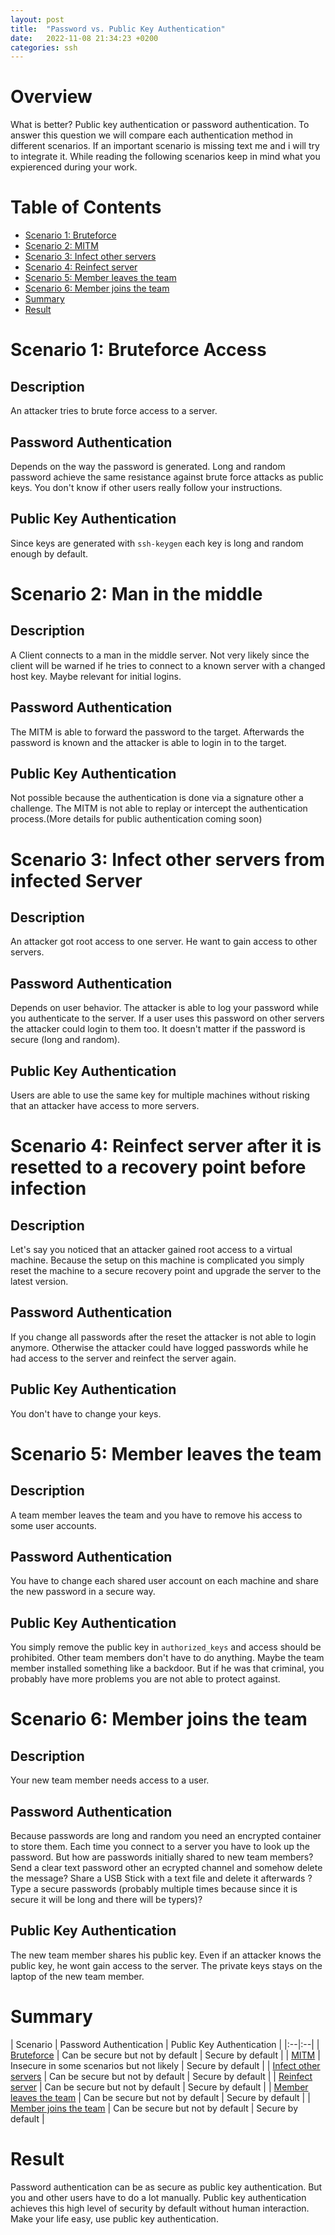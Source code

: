 ```yaml
---
layout: post
title:  "Password vs. Public Key Authentication"
date:   2022-11-08 21:34:23 +0200
categories: ssh 
---
```


# Overview
What is better? Public key authentication or password authentication. To answer this question we will compare each authentication method in different scenarios. 
If an important scenario is missing text me and i will try to integrate it. While reading the following scenarios keep in mind what you expierenced during your work. 

# Table of Contents

- [Scenario 1: Bruteforce](#scenario1)
- [Scenario 2: MITM](#scenario2)
- [Scenario 3: Infect other servers](#scenario3)
- [Scenario 4: Reinfect server](#scenario4)
- [Scenario 5: Member leaves the team](#scenario5)
- [Scenario 6: Member joins the team](#scenario6)
- [Summary](#summary)
- [Result](#result)

<a name="scenario1"></a>
# Scenario 1: Bruteforce Access
## Description 
An attacker tries to brute force access to a server. 

## Password Authentication
Depends on the way the password is generated. Long and random password achieve the same resistance against brute force attacks as public keys. You don't know if other users really follow your instructions. 

## Public Key Authentication
Since keys are generated with ```ssh-keygen``` each key is long and random enough by default. 

<a name="scenario2"></a>
# Scenario 2: Man in the middle
## Description 
A Client connects to a man in the middle server. Not very likely since the client will be warned if he tries to connect to a known server with a changed host key. Maybe relevant for initial logins.

## Password Authentication
The MITM is able to forward the password to the target. Afterwards the password is known and the attacker is able to login in to the target. 


## Public Key Authentication
Not possible because the authentication is done via a signature other a challenge. The MITM is not able to replay or intercept the authentication process.(More details for public authentication coming soon)


<a name="scenario3"></a>
# Scenario 3: Infect other servers from infected Server
## Description 
An attacker got root access to one server. He want to gain access to other servers.

## Password Authentication
Depends on user behavior. The attacker is able to log your password while you authenticate to the server. If a user uses this password on other servers the attacker could login to them too. It doesn't matter if the password is secure (long and random). 

## Public Key Authentication
Users are able to use the same key for multiple machines without  risking that an attacker have access to more servers. 


<a name="scenario4"></a>
# Scenario 4: Reinfect server after it is resetted to a recovery point before infection
## Description 
Let's say you noticed that an attacker gained root access to a virtual machine. Because the setup on this machine is complicated you simply reset the machine to a secure recovery point and  upgrade the server to the latest version. 


## Password Authentication
If you change all passwords after the reset the attacker is not able to login anymore. Otherwise the attacker could have logged passwords while he had access to the server and reinfect the server again. 

## Public Key Authentication
You don't have to change your keys. 


<a name="scenario5"></a>
# Scenario 5: Member leaves the team
## Description 
A team member leaves the team and you have to remove his access to some user accounts.

## Password Authentication
You have to change each shared user account on each machine and share the new password in a secure way. 

## Public Key Authentication
You simply remove the public key in ```authorized_keys``` and access should be prohibited. Other team members don't have to do anything. Maybe the team member installed something like a backdoor. But if he was that criminal, you probably have more problems you are not able to protect against. 
 

<a name="scenario6"></a>
# Scenario 6: Member joins the team 
## Description 
Your new team member needs access to a user. 

## Password Authentication
Because passwords are long and random you need an encrypted container to store them. Each time you connect to a server you have to look up the password. But how are passwords initially shared to new team members?
Send a clear text password other an ecrypted channel and somehow delete the message?
Share a USB Stick with a text file and delete it afterwards ?
Type a secure passwords (probably multiple times because since it is secure it will be long and there will be typers)?

## Public Key Authentication
The new team member shares his public key. Even if an attacker knows the public key, he wont gain access to the server. The private keys stays on the laptop of the new team member. 

<a name="summary"></a>
# Summary
| Scenario | Password Authentication | Public Key Authentication | 
|:--|:--| 
| [Bruteforce](#scenario1) | Can be secure but not by default | Secure by default |
| [MITM](#scenario2) | Insecure in some scenarios but not likely | Secure by default |
| [Infect other servers](#scenario3) | Can be secure but not by default | Secure by default |
| [Reinfect server](#scenario4) | Can be secure but not by default  | Secure by default |
| [Member leaves the team](#scenario5) | Can be secure but not by default | Secure by default |
| [Member joins the team](#scenario6) | Can be secure but not by default | Secure by default |

<a name="result"></a>
# Result 
Password authentication can be as secure as public key authentication. But you and other users have to do a lot manually. Public key authentication achieves this high level of security by default without human interaction. Make your life easy, use public key authentication. 